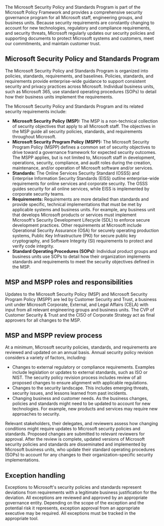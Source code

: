The Microsoft Security Policy and Standards Program is part of the Microsoft Policy Framework and provides a comprehensive security governance program for all Microsoft staff, engineering groups, and business units. Because security requirements are constantly changing to account for new technologies, regulatory and compliance requirements, and security threats, Microsoft regularly updates our security policies and supporting documents to protect Microsoft systems and customers, meet our commitments, and maintain customer trust.

## Microsoft Security Policy and Standards Program

The Microsoft Security Policy and Standards Program is organized into policies, standards, requirements, and baselines. Policies, standards, and requirements provide enterprise-wide guidance to support consistent security and privacy practices across Microsoft. Individual business units, such as Microsoft 365, use standard operating procedures (SOPs) to detail how their business units implement the requirements.

The Microsoft Security Policy and Standards Program and its related security requirements include:

- **Microsoft Security Policy (MSP):** The MSP is a non-technical collection of security objectives that apply to all Microsoft staff. The objectives in the MSP guide all security policies, standards, and requirements throughout Microsoft.
- **Microsoft Security Program Policy (MSPP):** The Microsoft Security Program Policy (MSPP) defines a common set of security objectives to drive toward a governance framework for expected security outcomes. The MSPP applies, but is not limited to, Microsoft staff in development, operations, security, compliance, and audit roles during the creation, maintenance, and/or operation of Microsoft software and/or services.
- **Standards:** The Online Services Security Standard (OSSS) and Enterprise Information Security Standards (EISS) outline enterprise-wide requirements for online services and corporate security. The OSSS guides security for all online services, while EISS is implemented by corporate security teams.
- **Requirements:** Requirements are more detailed than standards and provide specific, technical implementations that must be met by applicable systems and business units. For example, any business unit that develops Microsoft products or services must implement Microsoft's Security Development Lifecycle (SDL) to enforce secure development practices. Other requirements at Microsoft include Operational Security Assurance (OSA) for securely operating production systems, Public Key Infrastructure (PKI) for secure public key cryptography, and Software Integrity (SI) requirements to protect and verify code integrity.
- **Standard Operating Procedures (SOPs):** Individual product groups and business units use SOPs to detail how their organization implements standards and requirements to meet the security objectives defined in the MSP.

## MSP and MSPP roles and responsibilities

Updates to the Microsoft Security Policy (MSP) and Microsoft Security Program Policy (MSPP) are led by Customer Security and Trust, a business unit under Microsoft Corporate, External, and Legal Affairs (CELA) with input from all relevant engineering groups and business units. The CVP of Customer Security & Trust and the CISO of Corporate Strategy act as final approvers for all changes to the MSP.

## MSP and MSPP review process

At a minimum, Microsoft security policies, standards, and requirements are reviewed and updated on an annual basis. Annual security policy revision considers a variety of factors, including:

- Changes to external regulatory or compliance requirements. Examples include legislation or updates to external standards, such as ISO or NIST. The security policy revision process includes review of all proposed changes to ensure alignment with applicable regulations.
- Changes to the security landscape. This includes emerging threats, security issues, and lessons learned from past incidents.
- Changing business and customer needs. As the business changes, policies and standards might need to be updated to account for new technologies. For example, new products and services may require new approaches to security.

Relevant stakeholders, their delegates, and reviewers assess how changing conditions might require updates to Microsoft security policies and standards. Proposed changes are submitted to relevant reviewers for approval. After the review is complete, updated versions of Microsoft security policies and standards are disseminated and implemented by Microsoft business units, who update their standard operating procedures (SOPs) to account for any changes to their organization-specific security implementations.

## Exception handling

Exceptions to Microsoft's security policies and standards represent deviations from requirements with a legitimate business justification for the deviation. All exceptions are reviewed and approved by an appropriate governance entity. Depending on the scope of the exception and the potential risk it represents, exception approval from an appropriate executive may be required. All exceptions must be tracked in the appropriate tool.
